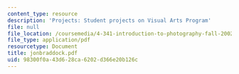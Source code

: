 ```yaml
---
content_type: resource
description: 'Projects: Student projects on Visual Arts Program'
file: null
file_location: /coursemedia/4-341-introduction-to-photography-fall-2002/98300f0a43d628ca6202d366e20b126c_jonbraddock.pdf
file_type: application/pdf
resourcetype: Document
title: jonbraddock.pdf
uid: 98300f0a-43d6-28ca-6202-d366e20b126c
---
```

